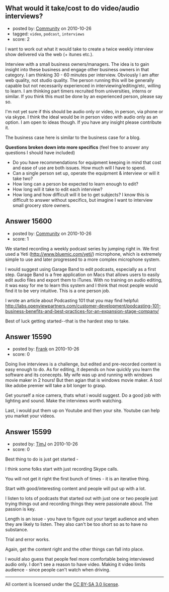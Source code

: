 ## What would it take/cost to do video/audio interviews?

- posted by: [Community](https://stackexchange.com/users/-1/-1-community) on 2010-10-26
- tagged: `video`, `podcast`, `interviews`
- score: 2

I want to work out what it would take to create a twice weekly interview show delivered via the web (+ itunes etc.).

Interview with a small business owners/managers. The idea is to gain insight into these business and engage other business owners in that category. I am thinking 30 - 60 minutes per interview. Obviously I am after web quality, not studio quality. The person running this will be generally capable but not necessarily experienced in interviewing/editing/etc, willing to learn. I am thinking part timers recruited from universities, interns or similar. If you think this must be done by an experienced person, please say so.

I'm not yet sure if this should be audio only or video, in person, via phone or via skype. I think the ideal would be in person video with audio only as an option. I am open to ideas though. If you have any insight please contribute it.

The business case here is similar to the business case for a blog. 

**Questions broken down into more specifics** (feel free to answer any questions I should have included)

  - Do you have recommendations for equipment keeping in mind that cost and ease of use are both issues. How much will I have to spend.
  - Can a single person set up, operate the equipment & interview or will it take two?
  - How long can a person be expected to learn enough to edit?
  - How long will it take to edit each interview?
  - How long and how difficult will it be to get subjects? I know this is difficult to answer without specifics, but imagine I want to interview small grocery store owners.




## Answer 15600

- posted by: [Community](https://stackexchange.com/users/-1/-1-community) on 2010-10-26
- score: 1

We started recording a weekly podcast series by jumping right in.  We first used a Yeti (http://www.bluemic.com/yeti/) microphone, which is extremely simple to use and later progressed to a more complex microphone system.

I would suggest using Garage Band to edit podcasts, especially as a first step.  Garage Band is a free application on Macs that allows users to easily edit audio files and export them to iTunes.  With no training on audio editing, it was easy for me to learn this system and I think that most people would find it to be very intuitive.  This is a one person job.

I wrote an article about Podcasting 101 that you may find helpful: http://labs.openviewpartners.com/customer-development/podcasting-101-business-benefits-and-best-practices-for-an-expansion-stage-company/

Best of luck getting started--that is the hardest step to take.



## Answer 15590

- posted by: [Frank](https://stackexchange.com/users/-1/4858-frank) on 2010-10-26
- score: 0

Doing live interviews is a challenge, but edited and pre-recorded content is easy enough to do. As for editing, it depends on how quickly you learn the software and its conecepts.  My wife was up and running with windows movie maker in 2 hours!  But then agian that is windows movie maker.  A tool like adobe premier will take a bit longer to grasp. 

Get yourself a nice camera, thats what i would suggest.
Do a good job with lighting and sound. 
Make the interviews worth watching.

Last, i would put them up on Youtube and then your site.
Youtube can help you market your videos.




## Answer 15599

- posted by: [TimJ](https://stackexchange.com/users/-1/1172-timj) on 2010-10-26
- score: 0

Best thing to do is just get started -

I think some folks start with just recording Skype calls.

You will not get it right the first bunch of times - it is an iterative thing.

Start with good/interesting content and people will put up with a lot.

I listen to lots of podcasts that started out with just one or two people just trying things out and recording things they were passionate about.  The passion is key.

Length is an issue - you have to figure out your target audience and when they are likely to listen.  They also can't be too short so as to have no substance.  

Trial and error works.

Again, get the content right and the other things can fall into place.  

I would also guess that people feel more comfortable being interviewed audio only.  I don't see a reason to have video.  Making it video limits audience - since people can't watch when driving.





---

All content is licensed under the [CC BY-SA 3.0 license](https://creativecommons.org/licenses/by-sa/3.0/).
